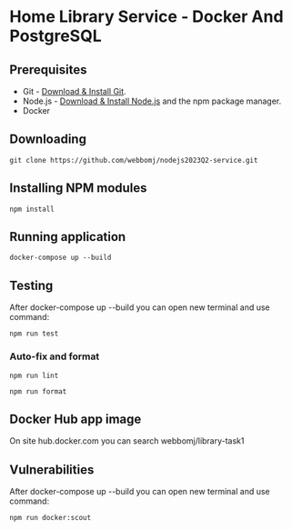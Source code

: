 # Home Library Service - Docker And PostgreSQL

## Prerequisites

- Git - [Download & Install Git](https://git-scm.com/downloads).
- Node.js - [Download & Install Node.js](https://nodejs.org/en/download/) and the npm package manager.
- Docker

## Downloading

```
git clone https://github.com/webbomj/nodejs2023Q2-service.git
```

## Installing NPM modules

```
npm install
```

## Running application

```
docker-compose up --build       
```

## Testing

After docker-compose up --build you can open new terminal and  use command:

```
npm run test
```

### Auto-fix and format

```
npm run lint
```

```
npm run format
```

## Docker Hub app image
On site hub.docker.com you can search webbomj/library-task1 

## Vulnerabilities

After docker-compose up --build you can open new terminal and  use command:

```
npm run docker:scout
```
